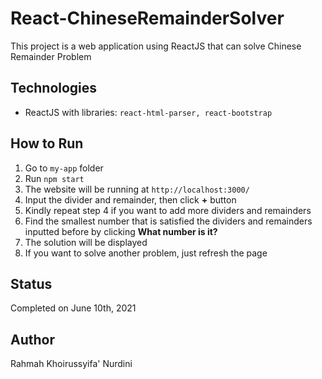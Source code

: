 # React-ChineseRemainderSolver
This project is a web application using ReactJS that can solve Chinese Remainder Problem

## Technologies
* ReactJS with libraries: `react-html-parser, react-bootstrap`

## How to Run
1. Go to `my-app` folder
2. Run `npm start`
3. The website will be running at `http://localhost:3000/`
4. Input the divider and remainder, then click <b>+</b> button
5. Kindly repeat step 4 if you want to add more dividers and remainders
6. Find the smallest number that is satisfied the dividers and remainders inputted before by clicking <b>What number is it?</b>
7. The solution will be displayed
8. If you want to solve another problem, just refresh the page

## Status
Completed on June 10th, 2021

## Author
Rahmah Khoirussyifa' Nurdini
